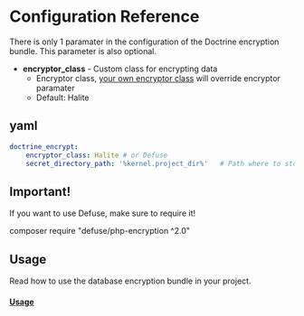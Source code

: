 # Configuration Reference

There is only 1 paramater in the configuration of the Doctrine encryption bundle.
This parameter is also optional.

* **encryptor_class** - Custom class for encrypting data
    * Encryptor class, [your own encryptor class](https://github.com/michaeldegroot/DoctrineEncryptBundle/blob/master/Resources/doc/custom_encryptor.md) will override encryptor paramater
    * Default: Halite

## yaml

``` yaml
doctrine_encrypt:
    encryptor_class: Halite # or Defuse
    secret_directory_path: '%kernel.project_dir%'   # Path where to store the keyfiles
```

## Important!

If you want to use Defuse, make sure to require it!

composer require "defuse/php-encryption ^2.0"

## Usage

Read how to use the database encryption bundle in your project.
#### [Usage](https://github.com/michaeldegroot/DoctrineEncryptBundle/blob/master/Resources/doc/usage.md)
